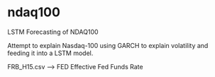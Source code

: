 # ndaq100
LSTM Forecasting of NDAQ100

Attempt to explain Nasdaq-100 using GARCH to explain volatility and feeding it into a LSTM model.

FRB_H15.csv --> FED Effective Fed Funds Rate
